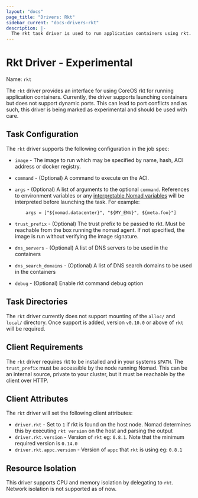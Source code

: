 ```yaml
---
layout: "docs"
page_title: "Drivers: Rkt"
sidebar_current: "docs-drivers-rkt"
description: |-
  The rkt task driver is used to run application containers using rkt.
---
```


# Rkt Driver - Experimental

Name: `rkt`

The `rkt` driver provides an interface for using CoreOS rkt for running
application containers. Currently, the driver supports launching containers but
does not support dynamic ports. This can lead to port conflicts and as such,
this driver is being marked as experimental and should be used with care.

## Task Configuration

The `rkt` driver supports the following configuration in the job spec:

* `image` - The image to run which may be specified by name, hash, ACI address
  or docker registry.

* `command` - (Optional) A command to execute on the ACI.

*   `args` - (Optional) A list of arguments to the optional `command`.
    References to environment variables or any [interpretable Nomad
    variables](/docs/jobspec/interpreted.html) will be interpreted
    before launching the task. For example:

    ```
        args = ["${nomad.datacenter}", "${MY_ENV}", ${meta.foo}"]
    ```

* `trust_prefix` - (Optional) The trust prefix to be passed to rkt. Must be
  reachable from the box running the nomad agent. If not specified, the image is
  run without verifying the image signature.

* `dns_servers` - (Optional) A list of DNS servers to be used in the containers

* `dns_search_domains` - (Optional) A list of DNS search domains to be used in
   the containers

* `debug` - (Optional) Enable rkt command debug option

## Task Directories

The `rkt` driver currently does not support mounting of the `alloc/` and `local/` directory. 
Once support is added, version `v0.10.0` or above of `rkt` will be required. 

## Client Requirements

The `rkt` driver requires rkt to be installed and in your systems `$PATH`.
The `trust_prefix` must be accessible by the node running Nomad. This can be an
internal source, private to your cluster, but it must be reachable by the client
over HTTP.

## Client Attributes

The `rkt` driver will set the following client attributes:

* `driver.rkt` - Set to `1` if rkt is found on the host node. Nomad determines
this by executing `rkt version` on the host and parsing the output
* `driver.rkt.version` - Version of `rkt` eg: `0.8.1`. Note that the minimum required
version is `0.14.0`
* `driver.rkt.appc.version` - Version of `appc` that `rkt` is using eg: `0.8.1`

## Resource Isolation

This driver supports CPU and memory isolation by delegating to `rkt`. Network isolation
is not supported as of now.
